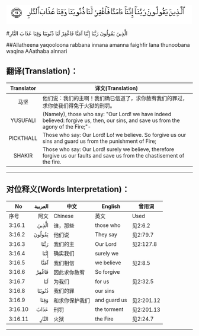 ![003:016](images/003_016.gif)

#الَّذِينَ يَقُولُونَ رَبَّنَا إِنَّنَا آمَنَّا فَاغْفِرْ لَنَا ذُنُوبَنَا وَقِنَا عَذَابَ النَّارِ 

##Allatheena yaqooloona rabbana innana amanna faighfir lana thunoobana waqina AAathaba alnnari 

## 翻译(Translation)：

| Translator | 译文(Translation)                                            |
| :--------: | ------------------------------------------------------------ |
|    马坚    | 他们说：我们的主啊！我们确已信道了，求你赦宥我们的罪过，求你使我们得免于火狱的刑罚。 |
|  YUSUFALI  | (Namely), those who say: "Our Lord! we have indeed believed: forgive us, then, our sins, and save us from the agony of the Fire;"- |
| PICKTHALL  | Those who say: Our Lord! Lo! we believe. So forgive us our sins and guard us from the punishment of Fire; |
|   SHAKIR   | Those who say: Our Lord! surely we believe, therefore forgive us our faults and save us from the chastisement of the fire. |

---

## 对位释义(Words Interpretation)：

| No   | العربية | 中文    | English | 曾用词 |
| ---- | ------: | ------- | ------- | ------ |
| 序号 |    阿文 | Chinese | 英文    | Used   |
| 3:16.1  | الَّذِينَ  | 谁，那些       | those who    | 见2:6.2    |
| 3:16.2  | يَقُولُونَ | 他们说         | They say     | 见2:79.7   |
| 3:16.3  | رَبَّنَا   | 我们的主       | Our Lord     | 见2:127.8  |
| 3:16.4  | إِنَّنَا   | 确实我们       | surely we    |            |
| 3:16.5  | آمَنَّا   | 我们相信       | we believe   | 见2:8.5    |
| 3:16.6  | فَاغْفِرْ  | 因此求你赦宥   | So forgive   |            |
| 3:16.7  | لَنَا    | 为我们         | for us       | 见2:32.5   |
| 3:16.8  | ذُنُوبَنَا | 我们的罪       | our sins     |            |
| 3:16.9  | وَقِنَا   | 和求你保护我们 | and guard us | 见2:201.12 |
| 3:16.10 | عَذَابَ   | 刑罚           | the torment  | 见2:201.13 |
| 3:16.11 | النَّارِ  | 火狱           | the Fire     | 见2:24.7   |

---
